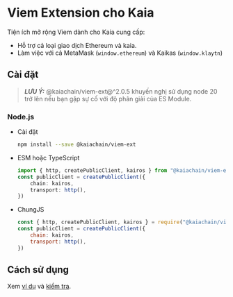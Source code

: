 # Viem Extension cho Kaia

Tiện ích mở rộng Viem dành cho Kaia cung cấp:

- Hỗ trợ cả loại giao dịch Ethereum và kaia.
- Làm việc với cả MetaMask (`window.ethereum`) và Kaikas (`window.klaytn`)

## Cài đặt

> **_LƯU Ý:_**
> @kaiachain/viem-ext@^2.0.5 khuyến nghị sử dụng node 20 trở lên nếu bạn gặp sự cố với độ phân giải của ES Module.

### Node.js

- Cài đặt
    ```sh
    npm install --save @kaiachain/viem-ext
    ```
- ESM hoặc TypeScript
    ```ts
    import { http, createPublicClient, kairos } from "@kaiachain/viem-ext";
    const publicClient = createPublicClient({
        chain: kairos,
        transport: http(),
    })
    ```
- ChungJS
    ```js
    const { http, createPublicClient, kairos } = require("@kaiachain/viem-ext");
    const publicClient = createPublicClient({
        chain: kairos,
        transport: http(),
    })
    ```

## Cách sử dụng

Xem [ví dụ](https://github.com/kaiachain/kaia-sdk/tree/main/viem-ext/examples) và [kiểm tra](https://github.com/kaiachain/kaia-sdk/tree/main/viem-ext/tests).